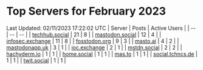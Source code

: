 # Top Servers for February 2023
Last Updated: 02/11/2023 17:22:02 UTC
| Server | Posts | Active Users |
| -- | -- | -- |
| [techhub.social](https://techhub.social/tags/PowerShell) | 21 | 8 |
| [mastodon.social](https://mastodon.social/tags/PowerShell) | 12 | 4 |
| [infosec.exchange](https://infosec.exchange/tags/PowerShell) | 11 | 8 |
| [fosstodon.org](https://fosstodon.org/tags/PowerShell) | 9 | 3 |
| [masto.ai](https://masto.ai/tags/PowerShell) | 4 | 2 |
| [mastodonapp.uk](https://mastodonapp.uk/tags/PowerShell) | 3 | 1 |
| [ioc.exchange](https://ioc.exchange/tags/PowerShell) | 2 | 1 |
| [mstdn.social](https://mstdn.social/tags/PowerShell) | 2 | 2 |
| [hachyderm.io](https://hachyderm.io/tags/PowerShell) | 1 | 1 |
| [home.social](https://home.social/tags/PowerShell) | 1 | 1 |
| [mas.to](https://mas.to/tags/PowerShell) | 1 | 1 |
| [social.tchncs.de](https://social.tchncs.de/tags/PowerShell) | 1 | 1 |
| [twit.social](https://twit.social/tags/PowerShell) | 1 | 1 |
